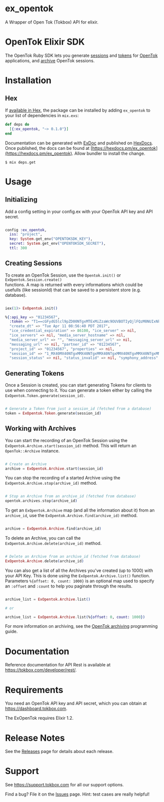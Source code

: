 # ex_opentok

A Wrapper of Open Tok (Tokbox) API for elixir.

# OpenTok Elixir SDK

The OpenTok Ruby SDK lets you generate
[sessions](http://www.tokbox.com/opentok/tutorials/create-session/) and
[tokens](http://www.tokbox.com/opentok/tutorials/create-token/) for
[OpenTok](http://www.tokbox.com/) applications, and
[archive](https://tokbox.com/opentok/tutorials/archiving) OpenTok sessions.

# Installation

## Hex

If [available in Hex](https://hex.pm/docs/publish), the package can be installed
by adding `ex_opentok` to your list of dependencies in `mix.exs`:

```elixir
def deps do
  [{:ex_opentok, "~> 0.1.0"}]
end
```

Documentation can be generated with [ExDoc](https://github.com/elixir-lang/ex_doc)
and published on [HexDocs](https://hexdocs.pm). Once published, the docs can
be found at [https://hexdocs.pm/ex_opentok](https://hexdocs.pm/ex_opentok).
Allow bundler to install the change.

```
$ mix deps.get
```

# Usage

## Initializing

Add a config setting in your config.ex with your OpenTok API key and API secret.

```elixir

config :ex_opentok,
  iss: "project",
  key: System.get_env("OPENTOKSDK_KEY"),
  secret: System.get_env("OPENTOKSDK_SECRET"),
  ttl: 300

```

## Creating Sessions

To create an OpenTok Session, use the `Opentok.init()` or `ExOpentok.Session.create()`  
functions. A map is returned with every informations which could be usefulls
(like sessionId) that can be saved to a persistent store (e.g. database).

```elixir

iex(1)> ExOpentok.init()

%{:api_key => "01234567",
  :token => "T1==cGFydG5lcl9pZD00NTgxMTExMiZzaWc9OUVBOTIyQjlFQzM0NUIxNkI3NcGFydG5lcl9pZD00NTgxMTExMiZzaWc9OUVBOTIyQjlFQzM0NUIxNkI3NcGFydG5lcl9pZD00NTgxMTExMiZzaWc9OUVBOTIyQjlFQzM0NUIxNkI3NcGFydG5lcl9pZD00NTgxMTExMiZzaWc9OUVBOTIyQjlFQzM0NUIxNkI3N==",
  "create_dt" => "Tue Apr 11 08:56:40 PDT 2017",
  "ice_credential_expiration" => 86100, "ice_server" => nil,
  "ice_servers" => nil, "media_server_hostname" => nil,
  "media_server_url" => "", "messaging_server_url" => nil,
  "messaging_url" => nil, "partner_id" => "01234567",
  "project_id" => "01234567", "properties" => nil,
  "session_id" => "1_MX40MX40NTgxMMX40NTgxMMX40NTgxMMX40NTgxMMX40NTgxMMX40NTg",
  "session_status" => nil, "status_invalid" => nil, "symphony_address" => nil}

```

## Generating Tokens

Once a Session is created, you can start generating Tokens for clients to use when connecting to it.
You can generate a token either by calling the `ExOpentok.Token.generate(session_id)`.

```elixir

# Generate a Token from just a session_id (fetched from a database)
token = ExOpentok.Token.generate(session_id)

```

## Working with Archives

You can start the recording of an OpenTok Session using the `ExOpentok.Archive.start(session_id)`
method. This will return an `OpenTok::Archive` instance.

```elixir

# Create an Archive
archive = ExOpentok.Archive.start(session_id)

```

You can stop the recording of a started Archive using the `ExOpentok.Archive.stop(archive_id)`
method.

```elixir

# Stop an Archive from an archive_id (fetched from database)
opentok.archives.stop(archive_id)

```

To get an `ExOpentok.Archive` map (and all the information about it) from an `archive_id`, use
the `ExOpentok.Archive.find(archive_id)` method.

```elixir

archive = ExOpentok.Archive.find(archive_id)

```

To delete an Archive, you can call the `ExOpentok.Archive.delete(archive_id)` method.

```elixir

# Delete an Archive from an archive_id (fetched from database)
ExOpentok.Archive.delete(archive_id)

```

You can also get a list of all the Archives you've created (up to 1000) with your API Key. This is
done using the `ExOpentok.Archive.list()` function. Parameters `%{offset: 0, count: 1000}` is an optional map
used to specify an `:offset` and `:count` to help you paginate through the results.

```elixir

archive_list = ExOpentok.Archive.list()

# or

archive_list = ExOpentok.Archive.list(%{offset: 0, count: 1000})

```

For more information on archiving, see the
[OpenTok archiving](https://tokbox.com/opentok/tutorials/archiving/) programming guide.

# Documentation

Reference documentation for API Rest  is available at <https://tokbox.com/developer/rest/>.

# Requirements

You need an OpenTok API key and API secret, which you can obtain at <https://dashboard.tokbox.com>.

The ExOpenTok requires Elixir 1.2.

# Release Notes

See the [Releases](https://github.com/docjerem/ex_opentok/releases) page for details
about each release.

# Support

See <https://support.tokbox.com> for all our support options.

Find a bug? File it on the [Issues](https://github.com/docjerem/ex_opentok/issues) page. Hint:
test cases are really helpful!

